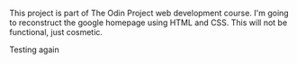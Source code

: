 This project is part of The Odin Project web development course. I'm going to reconstruct the google homepage using HTML and CSS. This will not be functional, just cosmetic.

Testing again 
